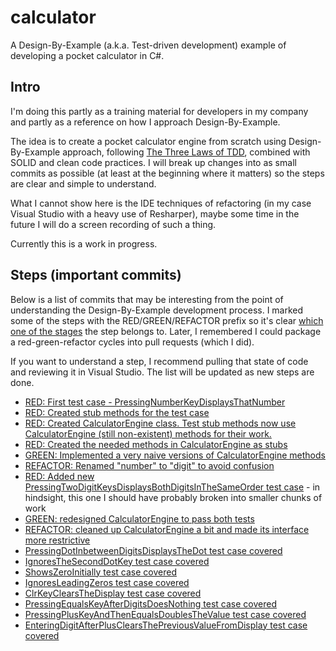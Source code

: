 # calculator
A Design-By-Example (a.k.a. Test-driven development) example of developing a pocket calculator in C#.

## Intro
I'm doing this partly as a training material for developers in my company and partly as a reference on how I approach Design-By-Example. 

The idea is to create a pocket calculator engine from scratch using Design-By-Example approach, following [The Three Laws of TDD](https://www.youtube.com/watch?v=qkblc5WRn-U), combined with SOLID and clean code practices. I will break up changes into as small commits as possible (at least at the beginning where it matters) so the steps are clear and simple to understand.

What I cannot show here is the IDE techniques of refactoring (in my case Visual Studio with a heavy use of Resharper), maybe some time in the future I will do a screen recording of such a thing.

Currently this is a work in progress.

## Steps (important commits)

Below is a list of commits that may be interesting from the point of understanding the Design-By-Example development process. I marked some of the steps with the RED/GREEN/REFACTOR prefix so it's clear [which one of the stages](http://blog.cleancoder.com/uncle-bob/2014/12/17/TheCyclesOfTDD.html) the step belongs to. Later, I remembered I could package a red-green-refactor cycles into pull requests (which I did).

If you want to understand a step, I recommend pulling that state of code and reviewing it in Visual Studio. The list will be updated as new steps are done.

* [RED: First test case - PressingNumberKeyDisplaysThatNumber](https://github.com/breki/calculator/commit/1c12d15b92217798e9e00d4d4eeb9e132ab74c92)
* [RED: Created stub methods for the test case](https://github.com/breki/calculator/commit/f7d377c8bdceb4f5e8ab17095cf6f9ed82499011)
* [RED: Created CalculatorEngine class. Test stub methods now use CalculatorEngine (still non-existent) methods for their work.](https://github.com/breki/calculator/commit/9458144b81b1ac22eb55747a8fccc0f446a51f7e)
* [RED: Created the needed methods in CalculatorEngine as stubs](https://github.com/breki/calculator/commit/e29df4b966db983c7f8840f763602428fb657ee2)
* [GREEN: Implemented a very naive versions of CalculatorEngine methods](https://github.com/breki/calculator/commit/d275258caf2f8151e0d147eb4460ff0e738c5375)
* [REFACTOR: Renamed "number" to "digit" to avoid confusion](https://github.com/breki/calculator/commit/b9104cb2d9ae6b02d38e56678e21651ca819e11b)
* [RED: Added new PressingTwoDigitKeysDisplaysBothDigitsInTheSameOrder test case](https://github.com/breki/calculator/commit/642d073cf9e8747818cce11ca4cd9e193387c841) - in hindsight, this one I should have probably broken into smaller chunks of work
* [GREEN: redesigned CalculatorEngine to pass both tests](https://github.com/breki/calculator/commit/b569f6753b1761495648f2d6bddd2eb75c1d09d0)
* [REFACTOR: cleaned up CalculatorEngine a bit and made its interface more restrictive](https://github.com/breki/calculator/commit/5b2b854edd674e0000fe8dcb55e3c8716e529405)
* [PressingDotInbetweenDigitsDisplaysTheDot test case covered](https://github.com/breki/calculator/commit/96f5e4eb94a5626136930c631cdfae43c22cef89)
* [IgnoresTheSecondDotKey test case covered](https://github.com/breki/calculator/commit/0af0400e59570f4b796f2b17081df7717dc2c552)
* [ShowsZeroInitially test case covered](https://github.com/breki/calculator/pull/1/files)
* [IgnoresLeadingZeros test case covered](https://github.com/breki/calculator/pull/2/files)
* [ClrKeyClearsTheDisplay test case covered](https://github.com/breki/calculator/pull/3/files)
* [PressingEqualsKeyAfterDigitsDoesNothing test case covered](https://github.com/breki/calculator/pull/4/files)
* [PressingPlusKeyAndThenEqualsDoublesTheValue test case covered](https://github.com/breki/calculator/pull/5/files)
* [EnteringDigitAfterPlusClearsThePreviousValueFromDisplay test case covered](https://github.com/breki/calculator/pull/6/files)
